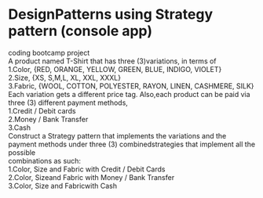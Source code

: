 # DesignPatterns using Strategy pattern (console app)
coding bootcamp project<br/>
A product named T-Shirt that has three (3)variations, in terms of<br/>
1.Color, {RED, ORANGE, YELLOW, GREEN, BLUE, INDIGO, VIOLET}<br/>
2.Size, {XS, S,M,L, XL, XXL, XXXL}<br/>
3.Fabric,  {WOOL, COTTON,  POLYESTER,  RAYON,  LINEN,  CASHMERE,  SILK}<br/>
Each variation gets a different price tag. Also,each product can be paid via three (3) different payment methods,<br/>
1.Credit / Debit cards<br/>
2.Money / Bank Transfer<br/>
3.Cash<br/>
Construct a Strategy  pattern  that  implements  the  variations  and  the  payment methods  under  three  (3)  combinedstrategies  that  implement  all  the  possible<br/> combinations as such:<br/>
1.Color, Size and Fabric with Credit / Debit Cards<br/>
2.Color, Sizeand Fabric with Money / Bank Transfer<br/>
3.Color, Size and Fabricwith Cash<br/>
